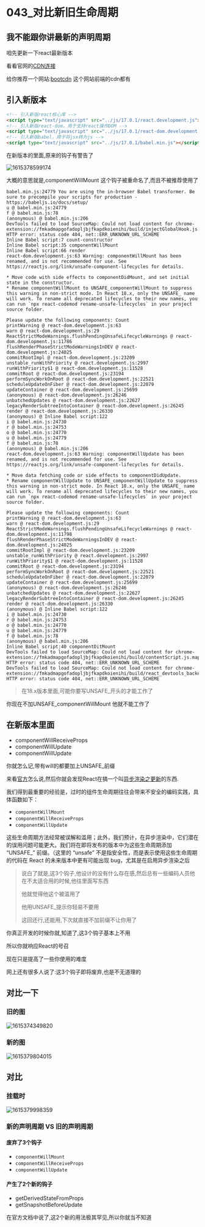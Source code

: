 # 043_对比新旧生命周期

## 我不能跟你讲最新的声明周期

咱先更新一下react最新版本



看看官网的[CDN连接](https://react.docschina.org/docs/cdn-links.html)

给你推荐一个网站:[bootcdn](https://www.bootcdn.cn/) 这个网站前端的cdn都有



## 引入新版本

```html
<!-- 引入新版react核心库 -->
<script type="text/javascript" src="../js/17.0.1/react.development.js"></script>
<!-- 引入新版react-dom，用于支持react操作DOM -->
<script type="text/javascript" src="../js/17.0.1/react-dom.development.js"></script>
<!-- 引入新版babel，用于将jsx转为js -->
<script type="text/javascript" src="../js/17.0.1/babel.min.js"></script>		
```



在新版本的里面,原来的钩子有警告了

![1615378599174](043_%E5%AF%B9%E6%AF%94%E6%96%B0%E6%97%A7%E7%94%9F%E5%91%BD%E5%91%A8%E6%9C%9F/1615378599174.png)

大概的意思就是,componentWillMount 这个钩子被重命名了,而且不被推荐使用了

```
babel.min.js:24779 You are using the in-browser Babel transformer. Be sure to precompile your scripts for production - https://babeljs.io/docs/setup/
u @ babel.min.js:24779
f @ babel.min.js:78
(anonymous) @ babel.min.js:206
DevTools failed to load SourceMap: Could not load content for chrome-extension://fmkadmapgofadopljbjfkapdkoienihi/build/injectGlobalHook.js.map: HTTP error: status code 404, net::ERR_UNKNOWN_URL_SCHEME
Inline Babel script:7 count-constructor
Inline Babel script:35 componentWillMount
Inline Babel script:66 render
react-dom.development.js:63 Warning: componentWillMount has been renamed, and is not recommended for use. See https://reactjs.org/link/unsafe-component-lifecycles for details.

* Move code with side effects to componentDidMount, and set initial state in the constructor.
* Rename componentWillMount to UNSAFE_componentWillMount to suppress this warning in non-strict mode. In React 18.x, only the UNSAFE_ name will work. To rename all deprecated lifecycles to their new names, you can run `npx react-codemod rename-unsafe-lifecycles` in your project source folder.

Please update the following components: Count
printWarning @ react-dom.development.js:63
warn @ react-dom.development.js:29
ReactStrictModeWarnings.flushPendingUnsafeLifecycleWarnings @ react-dom.development.js:11786
flushRenderPhaseStrictModeWarningsInDEV @ react-dom.development.js:24025
commitRootImpl @ react-dom.development.js:23209
unstable_runWithPriority @ react.development.js:2997
runWithPriority$1 @ react-dom.development.js:11528
commitRoot @ react-dom.development.js:23194
performSyncWorkOnRoot @ react-dom.development.js:22521
scheduleUpdateOnFiber @ react-dom.development.js:22079
updateContainer @ react-dom.development.js:25699
(anonymous) @ react-dom.development.js:26246
unbatchedUpdates @ react-dom.development.js:22627
legacyRenderSubtreeIntoContainer @ react-dom.development.js:26245
render @ react-dom.development.js:26330
(anonymous) @ Inline Babel script:122
i @ babel.min.js:24730
r @ babel.min.js:24753
o @ babel.min.js:24770
u @ babel.min.js:24779
f @ babel.min.js:78
(anonymous) @ babel.min.js:206
react-dom.development.js:63 Warning: componentWillUpdate has been renamed, and is not recommended for use. See https://reactjs.org/link/unsafe-component-lifecycles for details.

* Move data fetching code or side effects to componentDidUpdate.
* Rename componentWillUpdate to UNSAFE_componentWillUpdate to suppress this warning in non-strict mode. In React 18.x, only the UNSAFE_ name will work. To rename all deprecated lifecycles to their new names, you can run `npx react-codemod rename-unsafe-lifecycles` in your project source folder.

Please update the following components: Count
printWarning @ react-dom.development.js:63
warn @ react-dom.development.js:29
ReactStrictModeWarnings.flushPendingUnsafeLifecycleWarnings @ react-dom.development.js:11798
flushRenderPhaseStrictModeWarningsInDEV @ react-dom.development.js:24025
commitRootImpl @ react-dom.development.js:23209
unstable_runWithPriority @ react.development.js:2997
runWithPriority$1 @ react-dom.development.js:11528
commitRoot @ react-dom.development.js:23194
performSyncWorkOnRoot @ react-dom.development.js:22521
scheduleUpdateOnFiber @ react-dom.development.js:22079
updateContainer @ react-dom.development.js:25699
(anonymous) @ react-dom.development.js:26246
unbatchedUpdates @ react-dom.development.js:22627
legacyRenderSubtreeIntoContainer @ react-dom.development.js:26245
render @ react-dom.development.js:26330
(anonymous) @ Inline Babel script:122
i @ babel.min.js:24730
r @ babel.min.js:24753
o @ babel.min.js:24770
u @ babel.min.js:24779
f @ babel.min.js:78
(anonymous) @ babel.min.js:206
Inline Babel script:40 componentDitMount
DevTools failed to load SourceMap: Could not load content for chrome-extension://fmkadmapgofadopljbjfkapdkoienihi/build/contentScript.js.map: HTTP error: status code 404, net::ERR_UNKNOWN_URL_SCHEME
DevTools failed to load SourceMap: Could not load content for chrome-extension://fmkadmapgofadopljbjfkapdkoienihi/build/react_devtools_backend.js.map: HTTP error: status code 404, net::ERR_UNKNOWN_URL_SCHEME
```

> 在18.x版本里面,可能你要写UNSAFE_开头的才能工作了

你现在不加UNSAFE_componentWillMount 他就不能工作了



## 在新版本里面

- componentWillReceiveProps
- componentWillUpdate
- componentWillUpdate

你就怎么记,带有will的都要加上UNSAFE_前缀

来看[官方](https://react.docschina.org/docs/react-component.html)怎么说,然后你就会发现React在搞一个叫[异步渲染之更新](https://react.docschina.org/blog/2018/03/27/update-on-async-rendering.html)的东西.

我们得到最重要的经验是，过时的组件生命周期往往会带来不安全的编码实践，具体函数如下：

- `componentWillMount`
- `componentWillReceiveProps`
- `componentWillUpdate`

 这些生命周期方法经常被误解和滥用；此外，我们预计，在异步渲染中，它们潜在的误用问题可能更大。我们将在即将发布的版本中为这些生命周期添加 “UNSAFE_” 前缀。（这里的 “unsafe” 不是指安全性，而是表示使用这些生命周期的代码在 React 的未来版本中更有可能出现 bug，尤其是在启用异步渲染之后 

> 说白了就是,这3个钩子,他设计的没有什么存在感,然后总有一些编码人员他在不太适合用的时候,他往里面写东西
>
> 他就觉得他这个被滥用了
>
> 他用UNSAFE_提示你轻易不要用
>
> 这回还行,还能用,下次就直接不加前缀不让你用了

你真正开发的时候你就,知道了,这3个钩子基本上不用

所以你就响应React的号召

现在只是提高了一些你使用的难度

网上还有很多人说了:这3个钩子即将废弃,也是不无道理的



## 对比一下

### 旧的图

![1615374349820](038_%E7%94%9F%E5%91%BD%E5%91%A8%E6%9C%9F%E6%97%A7_%E7%BB%84%E4%BB%B6%E6%8C%82%E8%BD%BD%E6%B5%81%E7%A8%8B/1615374349820.png)



### 新的图

![1615379804015](043_%E5%AF%B9%E6%AF%94%E6%96%B0%E6%97%A7%E7%94%9F%E5%91%BD%E5%91%A8%E6%9C%9F/1615379804015.png)

## 对比

### 挂载时

![1615379998359](043_%E5%AF%B9%E6%AF%94%E6%96%B0%E6%97%A7%E7%94%9F%E5%91%BD%E5%91%A8%E6%9C%9F/1615379998359.png)

### 新的声明周期 VS 旧的声明周期

#### 废弃了3个钩子

- `componentWillMount`
- `componentWillReceiveProps`
- `componentWillUpdate`

#### 产生了2个新的钩子

- getDerivedStateFromProps
- getSnapshotBeforeUpdate

在官方文档中说了,这2个新的用法极其罕见,所以你就当不知道
